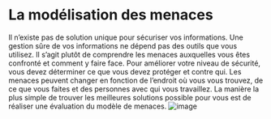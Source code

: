 [Title]: # (La modélisation des menaces)
[Order]: # (1)

# La modélisation des menaces

Il n’existe pas de solution unique pour sécuriser vos informations. Une gestion sûre de vos informations ne dépend pas des outils que vous utilisez. Il s’agit plutôt de comprendre les menaces auxquelles vous êtes confronté et comment y faire face. Pour améliorer votre niveau de sécurité, vous devez déterminer ce que vous devez protéger et contre qui. Les menaces peuvent changer en fonction de l’endroit où vous vous trouvez, de ce que vous faites et des personnes avec qui vous travaillez. La manière la plus simple de trouver les meilleures solutions possible pour vous est de réaliser une évaluation du modèle de menaces.
![image](managing_information2.png)